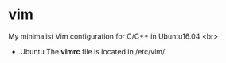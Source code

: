 # vim
My minimalist Vim configuration for C/C++ in Ubuntu16.04
<br\>
* Ubuntu
The **vimrc** file is located in /etc/vim/.
